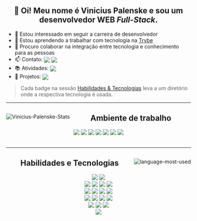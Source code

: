 <div align="center">
  <p>
  <h2>👋 Oi! Meu nome é Vinicius Palenske e sou um desenvolvedor WEB <em>Full-Stack</em>.</h2>
  <ul align="left">
    <li>👀 Estou interessado em seguir a carreira de desenvolvedor</li>
    <li>🌱 Estou aprendendo a trabalhar com tecnologia na <a href="https://www.betrybe.com/">Trybe</a></li>
    <li>💞️ Procuro colaborar na integração entre tecnologia e conhecimento para as pessoas</li>
    <li>📫 Contato:
      <span>
        <a href="https://www.linkedin.com/in/vini-palenske/" target="_blank">
          <img align="center"
            src="https://img.shields.io/badge/LinkedIn-0077B5?style=flat&logo=linkedin&logoColor=white"
            target="_blank"></a>
        <a href="https://mail.google.com/mail/?view=cm&fs=1&to=viniciuspalenske@gmail.com" target="_blank">
          <img align="center" src="https://img.shields.io/badge/Gmail-D14836?style=flat&logo=gmail&logoColor=white"
            target="_blank"></a>
      </span>
    </li>
    <li>📚 Atividades: <a href="https://github.com/palenske/Trybe" target="_blank"><img align="center"
          src="https://img.shields.io/badge/💪🏽-Trybe-2fc18c" target="_blank"></a></li>
    <li>📝 Projetos: <a href="#user-74431720-pinned-items-reorder-form" a><img align="center"
          src="https://img.shields.io/badge/📌-Projects-40197e" target="_blank"></a></li>
  </ul>
  </p>
</div>

> Cada badge na sessão <a href="#skills">Habilidades & Tecnologias</a> leva a um diretório onde a respectiva tecnologia
é usada.

<hr>
<div align="center">
  <a href="#">
    <img align="left"
      src="https://github-readme-stats.vercel.app/api?username=palenske&theme=onedark&show_icons=true&hide=stars&custom_title=Minhas%20estatísticas%20no%20GitHub%20"
      alt="Vinicius-Palenske-Stats"></a>
  <div align="right">
    <div align="center">
      <h2>Ambiente de trabalho</h2>
      <a href="https://ubuntu.com/"><img href="#"
          src="https://img.shields.io/badge/Ubuntu-E95420?style=for-the-badge&logo=ubuntu&logoColor=white"
          target="_blank"></a>
      <a href="https://ohmyz.sh/"><img
          src="https://img.shields.io/badge/oh_my_zsh-1A2C34?style=for-the-badge&logo=ohmyzsh&logoColor=white"
          target="_blank"></a>
      <a href="https://zoom.us/"><img
          src="https://img.shields.io/badge/Zoom-2D8CFF?style=for-the-badge&logo=zoom&logoColor=white"
          target="_blank"></a>
      <a href="https://code.visualstudio.com/"><img
          src="https://img.shields.io/badge/Visual_Studio_Code-0078D4?style=for-the-badge&logo=visual%20studio%20code&logoColor=white"
          target="_blank"></a>
      <a href="https://slack.com/intl/pt-br/"><img
          src="https://img.shields.io/badge/Slack-4A154B?style=for-the-badge&logo=slack&logoColor=white"
          target="_blank"></a>
      <a href="https://www.google.pt/intl/pt-PT/chrome/"><img
          src="https://img.shields.io/badge/Google_chrome-black?style=for-the-badge&logo=Google-chrome&logoColor=white"
          target="_blank"></a>
      <a href="https://trello.com/"><img
          src="https://img.shields.io/badge/Trello-0052CC?style=for-the-badge&logo=trello&logoColor=white"
          target="_blank"></a>
    </div>
  </div>
</div>
<br id="skills">
<hr>
<div align="center">
  <a href="#">
    <img align="right"
      src="https://github-readme-stats.vercel.app/api/top-langs/?username=palenske&theme=onedark&custom_title=Linguagens%20mais%20usadas&show_icons=true&locale=en"
      alt="language-most-used" target="_blank"></a>
  <div align="left">
    <div align="center">
      <h2>Habilidades e Tecnologias</h2>
      <div>
        <a href="https://pt.wikipedia.org/wiki/Bash" target="_blank"><img
            src="https://img.shields.io/badge/Bash-4D4D4D?style=for-the-badge&logo=gnu-bash&logoColor=white"
            target="_blank"></a>
        <a href="#"><img src="https://img.shields.io/badge/Git-F34F29?style=for-the-badge&logo=git&logoColor=white"></a>
      </div>
      <div>
        <a href="https://github.com/palenske/Trybe/blob/main/trybe-projects/2-front-end/pixels-art/index.html"><img
            src="https://img.shields.io/badge/HTML5-E34F26?style=for-the-badge&logo=html5&logoColor=white"
            target="_blank"></a>
        <a
          href="https://github.com/palenske/Trybe/blob/main/trybe-projects/2-front-end/starwars-planets-search/src/App.css"><img
            src="https://img.shields.io/badge/CSS3-1572B6?style=for-the-badge&logo=css3&logoColor=white"
            target="_blank"></a>
        <a href="https://github.com/palenske/Trybe/tree/main/trybe-projects/1-fundaments/zoo-functions/test"><img
            src="https://img.shields.io/badge/JavaScript-323330?style=for-the-badge&logo=javascript&logoColor=F7DF1E"
            target="_blank"></a>
        <a href="https://github.com/palenske/Trybe/blob/main/trybe-projects/2-front-end/starwars-planets-search/src"><img
            src="https://img.shields.io/badge/React-61DAFB?style=for-the-badge&logo=react&logoColor=white"
            target="_blank"></a>
        <div>
          <div>
            <a href="https://github.com/palenske/Trybe/blob/main/trybe-projects/2-front-end/trybewallet/src"><img
                src="https://img.shields.io/badge/Redux-593D88?style=for-the-badge&logo=redux&logoColor=white"
                target="_blank"></a>
            <a href="https://github.com/palenske/Recipes-App/blob/main-group-17/src"><img
                src="https://img.shields.io/badge/React_Router-CA4245?style=for-the-badge&logo=react-router&logoColor=white"
                target="_blank"></a>
            <a href="https://jestjs.io/pt-BR/"><img
                src="https://img.shields.io/badge/Jest-C21325?style=for-the-badge&logo=jest&logoColor=white"
                target="_blank"></a>
            <a
              href="https://github.com/palenske/Trybe/tree/main/trybe-projects/2-front-end/react-testing-library/src/tests"><img
                src="https://img.shields.io/badge/RTL-1A2C34?style=for-the-badge&amp;logo=testing-library&amp;logoColor=E33332"
                target="_blank"></a>
          </div>
          <div>
            <a href="https://github.com/palenske/Trybe/tree/main/trybe-projects/3-back-end/mysql-one-for-all"><img
                src="https://img.shields.io/badge/MySQL-4479A1?style=for-the-badge&logo=mysql&logoColor=white"
                target="_blank"></a>
            <a
              href="https://github.com/palenske/Trybe/tree/main/trybe-projects/3-back-end/mongodb-aggregations/challenges"><img
                src="https://img.shields.io/badge/MongoDB-4EA94B?style=for-the-badge&logo=mongodb&logoColor=white"
                target="_blank"></a>
            <a href="https://github.com/palenske/Cookmaster/tree/main/src/integration-tests"><img
                src="https://img.shields.io/badge/Mocha-8D6748?style=for-the-badge&logo=mocha&logoColor=white"
                target="_blank"></a>
            <a href="#"><img
                src="https://img.shields.io/badge/Sequelize-white?style=for-the-badge&logo=sequelize&logoColor=52B0E7"></a>
          </div>
          <div>
            <a href="#"><img
                src="https://img.shields.io/badge/Node.js-339933?style=for-the-badge&logo=nodedotjs&logoColor=white"></a>
            <a href="#"><img
                src="https://img.shields.io/badge/Express.js-000000?style=for-the-badge&logo=express&logoColor=white"></a>
            <a href="#"><img
                src="https://img.shields.io/badge/Heroku-430098?style=for-the-badge&logo=heroku&logoColor=white"></a>
          </div>
          <div>
            <a href="#"><img
                src="https://img.shields.io/badge/Python-3776AB?style=for-the-badge&logo=python&logoColor=yellow"></a>
          </div>
        </div>
      </div>
    </div>
  </div>
</div>
